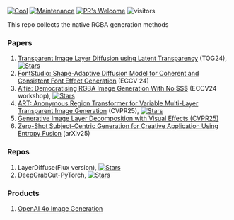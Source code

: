 [![Cool](https://awesome.re/badge.svg)](https://awesome.re) [![Maintenance](https://img.shields.io/badge/Maintained%3F-yes-green.svg)](https://GitHub.com/Naereen/StrapDown.js/graphs/commit-activity) [![PR's Welcome](https://img.shields.io/badge/PRs-welcome-brightgreen.svg?style=flat)](http://makeapullrequest.com) 
 ![visitors](https://visitor-badge.laobi.icu/badge?page_id=wendashi/Cool-GenAI-Fashion-Papers) 
 
This repo collects the native RGBA generation methods

### Papers

1. [Transparent Image Layer Diffusion using Latent Transparency](https://dl.acm.org/doi/10.1145/3658150) (TOG24), 
   <a href="https://github.com/lllyasviel/LayerDiffuse" title="GitHub Repo">
     <i class="fab fa-github"></i> 
     <img src="https://img.shields.io/github/stars/lllyasviel/LayerDiffuse.svg?style=social" alt="Stars">
   </a>
2. [FontStudio: Shape-Adaptive Diffusion Model for Coherent and Consistent Font Effect Generation](https://font-studio.github.io/) (ECCV 24)  
3. [Alfie: Democratising RGBA Image Generation With No $$$](https://arxiv.org/abs/2408.14826) (ECCV24 workshop), 
   <a href="https://github.com/aimagelab/Alfie" title="GitHub Repo">
     <i class="fab fa-github"></i> 
     <img src="https://img.shields.io/github/stars/aimagelab/Alfie.svg?style=social" alt="Stars">
   </a>
4. [ART: Anonymous Region Transformer for Variable Multi-Layer Transparent Image Generation](https://art-msra.github.io/) (CVPR25), 
   <a href="https://github.com/microsoft/art-msra" title="GitHub Repo">
     <i class="fab fa-github"></i> 
     <img src="https://img.shields.io/github/stars/microsoft/art-msra.svg?style=social" alt="Stars">
   </a>
5. [Generative Image Layer Decomposition with Visual Effects (CVPR25)](https://rayjryang.github.io/LayerDecomp/)
6. [Zero-Shot Subject-Centric Generation for Creative Application Using Entropy Fusion](https://arxiv.org/abs/2503.10697) (arXiv25)


### Repos

1. LayerDiffuse(Flux version), 
   <a href="https://github.com/RedAIGC/Flux-version-LayerDiffuse" title="GitHub Repo">
     <i class="fab fa-github"></i> 
     <img src="https://img.shields.io/github/stars/RedAIGC/Flux-version-LayerDiffuse.svg?style=social" alt="Stars">
   </a>
2. DeepGrabCut-PyTorch, 
   <a href="https://github.com/jfzhang95/DeepGrabCut-PyTorch" title="GitHub Repo">
     <i class="fab fa-github"></i> 
     <img src="https://img.shields.io/github/stars/jfzhang95/DeepGrabCut-PyTorch.svg?style=social" alt="Stars">
   </a>


### Products

1. [OpenAI 4o Image Generation](https://openai.com/index/introducing-4o-image-generation/)
